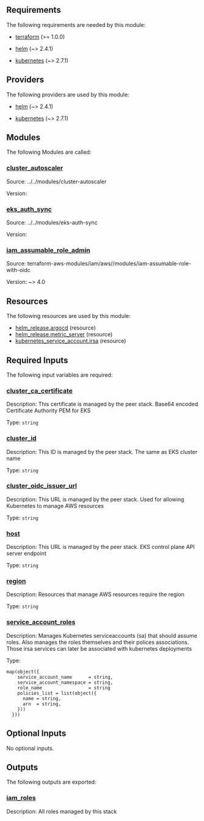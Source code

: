 <!-- BEGIN_TF_DOCS -->
## Requirements

The following requirements are needed by this module:

- <a name="requirement_terraform"></a> [terraform](#requirement\_terraform) (>= 1.0.0)

- <a name="requirement_helm"></a> [helm](#requirement\_helm) (~> 2.4.1)

- <a name="requirement_kubernetes"></a> [kubernetes](#requirement\_kubernetes) (~> 2.7.1)

## Providers

The following providers are used by this module:

- <a name="provider_helm"></a> [helm](#provider\_helm) (~> 2.4.1)

- <a name="provider_kubernetes"></a> [kubernetes](#provider\_kubernetes) (~> 2.7.1)

## Modules

The following Modules are called:

### <a name="module_cluster_autoscaler"></a> [cluster\_autoscaler](#module\_cluster\_autoscaler)

Source: ../../modules/cluster-autoscaler

Version:

### <a name="module_eks_auth_sync"></a> [eks\_auth\_sync](#module\_eks\_auth\_sync)

Source: ../../modules/eks-auth-sync

Version:

### <a name="module_iam_assumable_role_admin"></a> [iam\_assumable\_role\_admin](#module\_iam\_assumable\_role\_admin)

Source: terraform-aws-modules/iam/aws//modules/iam-assumable-role-with-oidc

Version: ~> 4.0

## Resources

The following resources are used by this module:

- [helm_release.argocd](https://registry.terraform.io/providers/hashicorp/helm/latest/docs/resources/release) (resource)
- [helm_release.metric_server](https://registry.terraform.io/providers/hashicorp/helm/latest/docs/resources/release) (resource)
- [kubernetes_service_account.irsa](https://registry.terraform.io/providers/hashicorp/kubernetes/latest/docs/resources/service_account) (resource)

## Required Inputs

The following input variables are required:

### <a name="input_cluster_ca_certificate"></a> [cluster\_ca\_certificate](#input\_cluster\_ca\_certificate)

Description: This certificate is managed by the peer stack. Base64 encoded Certificate Authority PEM for EKS

Type: `string`

### <a name="input_cluster_id"></a> [cluster\_id](#input\_cluster\_id)

Description: This ID is managed by the peer stack. The same as EKS cluster name

Type: `string`

### <a name="input_cluster_oidc_issuer_url"></a> [cluster\_oidc\_issuer\_url](#input\_cluster\_oidc\_issuer\_url)

Description: This URL is managed by the peer stack. Used for allowing Kubernetes to manage AWS resources

Type: `string`

### <a name="input_host"></a> [host](#input\_host)

Description: This URL is managed by the peer stack. EKS control plane API server endpoint

Type: `string`

### <a name="input_region"></a> [region](#input\_region)

Description: Resources that manage AWS resources require the region

Type: `string`

### <a name="input_service_account_roles"></a> [service\_account\_roles](#input\_service\_account\_roles)

Description: Manages Kubernetes serviceaccounts (sa) that should assume roles. Also manages the roles themselves and their polices associations. Those irsa services can later be associated with kubernetes deployments

Type:

```hcl
map(object({
    service_account_name      = string,
    service_account_namespace = string,
    role_name                 = string
    policies_list = list(object({
      name = string,
      arn  = string,
    }))
  }))
```

## Optional Inputs

No optional inputs.

## Outputs

The following outputs are exported:

### <a name="output_iam_roles"></a> [iam\_roles](#output\_iam\_roles)

Description: All roles managed by this stack
<!-- END_TF_DOCS -->